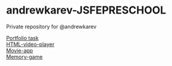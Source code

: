 # andrewkarev-JSFEPRESCHOOL
Private repository for @andrewkarev

[Portfolio task](https://rolling-scopes-school.github.io/andrewkarev-JSFEPRESCHOOL/portfolio/)</br>
[HTML-video-player](https://rolling-scopes-school.github.io/andrewkarev-JSFEPRESCHOOL/portfolio/#video-section)</br>
[Movie-app](https://rolling-scopes-school.github.io/andrewkarev-JSFEPRESCHOOL/movie-app/)</br>
[Memory-game](https://rolling-scopes-school.github.io/andrewkarev-JSFEPRESCHOOL/memory-game/)</br>
